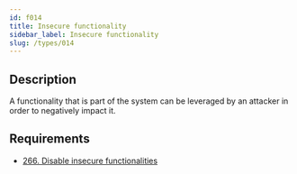 ```yaml
---
id: f014
title: Insecure functionality
sidebar_label: Insecure functionality
slug: /types/014
---
```


## Description

A functionality that is part of the system
can be leveraged by an attacker
in order to negatively impact it.

## Requirements

- [266. Disable insecure functionalities](/criteria/architecture/266)
